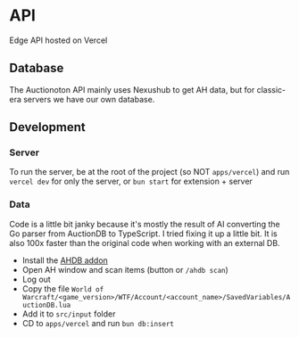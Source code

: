 # API

Edge API hosted on Vercel

## Database

The Auctionoton API mainly uses Nexushub to get AH data, but for classic-era servers we have our own database.

## Development

### Server

To run the server, be at the root of the project (so NOT `apps/vercel`) and run `vercel dev` for only the server, or `bun start` for extension + server

### Data

Code is a little bit janky because it's mostly the result of AI converting the Go parser from AuctionDB to TypeScript. I tried fixing it up a little bit. It is also 100x faster than the original code when working with an external DB.

- Install the [AHDB addon](https://www.curseforge.com/wow/addons/auction-house-database)
- Open AH window and scan items (button or `/ahdb scan`)
- Log out
- Copy the file `World of Warcraft/<game_version>/WTF/Account/<account_name>/SavedVariables/AuctionDB.lua`
- Add it to `src/input` folder
- CD to `apps/vercel` and run `bun db:insert`

